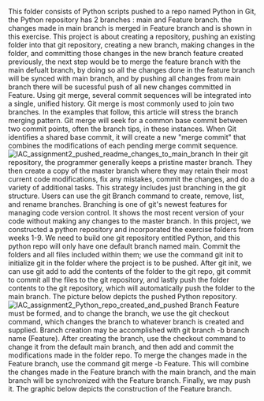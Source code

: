 This folder consists of Python scripts pushed to a repo named Python in Git, the Python repository has 2 branches : main and Feature branch. the changes made in main branch is merged in Feature branch and is shown in this exercise.
This project is about creating a repository, pushing an existing folder into that git repository, creating a new branch, making changes in the folder, and committing those changes in the new branch feature created previously, the next step would be to merge the feature branch with the main defualt branch, by doing so all the changes done in the feature branch will be synced with main branch, and by pushing all changes from main branch there will be sucessful push of all new changes committed in Feature.
Using git merge, several commit sequences will be integrated into a single, unified history. Git merge is most commonly used to join two branches. In the examples that follow, this article will stress the branch merging pattern. Git merge will seek for a common base commit between two commit points, often the branch tips, in these instances. When Git identifies a shared base commit, it will create a new "merge commit" that combines the modifications of each pending merge commit sequence.
![IAC_assignment2_pushed_readme_changes_to_main_branch](https://user-images.githubusercontent.com/121063728/210657260-bf53d679-8b2e-4ee4-aca3-f1273c55783c.png)
In their git repository, the programmer generally keeps a pristine master branch. They then create a copy of the master branch where they may retain their most current code modifications, fix any mistakes, commit the changes, and do a variety of additional tasks. This strategy includes just branching in the git structure. Users can use the git Branch command to create, remove, list, and rename branches. Branching is one of git's newest features for managing code version control. It shows the most recent version of your code without making any changes to the master branch.
In this project, we constructed a python repository and incorporated the exercise folders from weeks 1-9. We need to build one git repository entitled Python, and this python repo will only have one default branch named main. Commit the folders and all files included within them; we use the command git init to initialize git in the folder where the project is to be pushed. After git init, we can use git add to add the contents of the folder to the git repo, git commit to commit all the files to the git repository, and lastly push the folder contents to the git repository, which will automatically push the folder to the main branch. The picture below depicts the pushed Python repository.
![IAC_assignment2_Python_repo_created_and_pushed](https://user-images.githubusercontent.com/121063728/210655658-467e7f35-ad43-4f58-aad9-91b57212f114.png)
Branch Feature must be formed, and to change the branch, we use the git checkout command, which changes the branch to whatever branch is created and supplied. Branch creation may be accomplished with git branch -b branch name (Feature). After creating the branch, use the checkout command to change it from the default main branch, and then add and commit the modifications made in the folder repo. To merge the changes made in the Feature branch, use the command git merge -b Feature. This will combine the changes made in the Feature branch with the main branch, and the main branch will be synchronized with the Feature branch. Finally, we may push it. The graphic below depicts the construction of the Feature branch.
